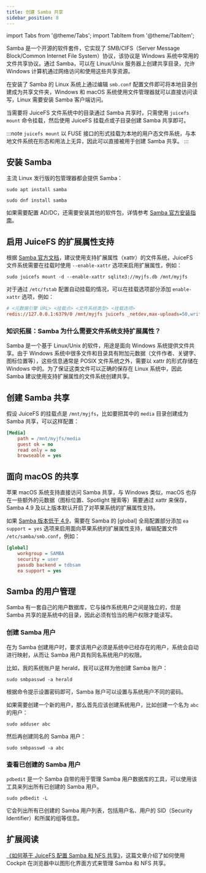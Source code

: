 ```yaml
---
title: 创建 Samba 共享
sidebar_position: 8
---
```

import Tabs from '@theme/Tabs';
import TabItem from '@theme/TabItem';

Samba 是一个开源的软件套件，它实现了 SMB/CIFS（Server Message Block/Common Internet File System）协议，该协议是 Windows 系统中常用的文件共享协议。通过 Samba，可以在 Linux/Unix 服务器上创建共享目录，允许 Windows 计算机通过网络访问和使用这些共享资源。

在安装了 Samba 的 Linux 系统上通过编辑 `smb.conf` 配置文件即可将本地目录创建成为共享文件夹，Windows 和 macOS 系统使用文件管理器就可以直接访问读写，Linux 需要安装 Samba 客户端访问。

当需要将 JuiceFS 文件系统中的目录通过 Samba 共享时，只需使用 `juicefs mount` 命令挂载，然后使用 JuiceFS 挂载点或子目录创建 Samba 共享即可。

:::note
`juicefs mount` 以 FUSE 接口的形式挂载为本地的用户态文件系统，与本地文件系统在形态和用法上无异，因此可以直接被用于创建 Samba 共享。
:::

## 安装 Samba

主流 Linux 发行版的包管理器都会提供 Samba：

<Tabs>
<TabItem value="debian" label="Debian 及衍生版本">

```shell
sudo apt install samba
```
</TabItem>
    <TabItem value="redhat" label="RHEL 及衍生版本">

```shell
sudo dnf install samba
```
</TabItem>
</Tabs>

如果需要配置 AD/DC，还需要安装其他的软件包，详情参考 [Samba 官方安装指南](https://wiki.samba.org/index.php/Distribution-specific_Package_Installation)。

## 启用 JuiceFS 的扩展属性支持

根据 [Samba 官方文档](https://wiki.samba.org/index.php/File_System_Support#File_systems_without_xattr_support)，建议使用支持扩展属性（xattr）的文件系统，JuiceFS 文件系统需要在挂载时使用 `--enable-xattr` 选项来启用扩展属性，例如：

```shell
sudo juicefs mount -d --enable-xattr sqlite3://myjfs.db /mnt/myjfs
```

对于通过 `/etc/fstab` 配置自动挂载的情况，可以在挂载选项部分添加 `enable-xattr` 选项，例如：

```ini
# <元数据引擎 URL> <挂载点> <文件系统类型> <挂载选项>
redis://127.0.0.1:6379/0 /mnt/myjfs juicefs _netdev,max-uploads=50,writeback,cache-size=1024000,enable-xattr 0 0
```

### 知识拓展：Samba 为什么需要文件系统支持扩展属性？

Samba 是一个基于 Linux/Unix 的软件，用途是面向 Windows 系统提供文件共享。由于 Windows 系统中很多文件和目录具有附加元数据（文件作者、关键字、图标位置等），这些信息通常是 POSIX 文件系统之外，需要以 xattr 的形式存储在 Windows 中的。为了保证这类文件可以正确的保存在 Linux 系统中，因此 Samba 建议使用支持扩展属性的文件系统创建共享。

## 创建 Samba 共享

假设 JuiceFS 的挂载点是 `/mnt/myjfs`，比如要把其中的 `media` 目录创建成为 Samba 共享，可以这样配置：

```ini
[Media]
    path = /mnt/myjfs/media
    guest ok = no
    read only = no
    browseable = yes
```

## 面向 macOS 的共享

苹果 macOS 系统支持直接访问 Samba 共享，与 Windows 类似，macOS 也存在一些额外的元数据（图标位置、Spotlight 搜索等）需要通过 xattr 来保存，Samba 4.9 及以上版本默认开启了对苹果系统的扩展属性支持。

如果 [Samba 版本低于 4.9](https://wiki.samba.org/index.php/Configure_Samba_to_Work_Better_with_Mac_OS_X)，需要在 Samba 的 [global] 全局配置部分添加 `ea support = yes` 选项来启用面向苹果系统的扩展属性支持，编辑配置文件 `/etc/samba/smb.conf`，例如：

```ini
[global]
    workgroup = SAMBA
    security = user
    passdb backend = tdbsam
    ea support = yes
```

## Samba 的用户管理

Samba 有一套自己的用户数据库，它与操作系统用户之间是独立的，但是 Samba 共享的是系统中的目录，因此必须有恰当的用户权限才能读写。

### 创建 Samba 用户

在为 Samba 创建用户时，要求该用户必须是系统中已经存在的用户，系统会自动进行映射，从而让 Samba 用户具有同名系统用户的权限。

比如，我的系统账户是 herald，我可以这样为他创建 Samba 账户：

```shell
sudo smbpasswd -a herald
```

根据命令提示设置密码即可，Samba 账户可以设置与系统用户不同的密码。

如果需要创建一个新的用户，那么首先应该创建系统用户，比如创建一个名为 `abc` 的用户：

```shell
sudo adduser abc
```

然后再创建同名的 Samba 用户：

```shell
sudo smbpasswd -a abc
```

### 查看已创建的 Samba 用户

`pdbedit` 是一个 Samba 自带的用于管理 Samba 用户数据库的工具，可以使用该工具来列出所有已创建的 Samba 用户。

```shell
sudo pdbedit -L
```

它会列出所有已创建的 Samba 用户列表，包括用户名、用户的 SID（Security Identifier）和所属的组等信息。

## 扩展阅读

[《如何基于 JuiceFS 配置 Samba 和 NFS 共享》](https://juicefs.com/zh-cn/blog/usage-tips/configure-samba-and-nfs-shares-based-juicefs)，这篇文章介绍了如何使用 Cockpit 在浏览器中以图形化界面方式来管理 Samba 和 NFS 共享。
